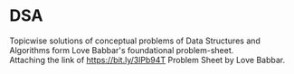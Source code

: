 # DSA
Topicwise solutions of conceptual problems of Data Structures and Algorithms form Love Babbar's foundational problem-sheet.  
Attaching the link of https://bit.ly/3lPb94T Problem Sheet by Love Babbar.
